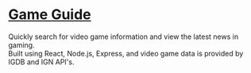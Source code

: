 # <a href="https://game-guide.herokuapp.com/" target="_blank">Game Guide</a>
Quickly search for video game information and view the latest news in gaming.<br />
Built using React, Node.js, Express, and video game data is provided by IGDB and IGN API's.
